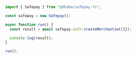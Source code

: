 <!-- Start SDK Example Usage [usage] -->
```typescript
import { Safepay } from "@dhaba/safepay-ts";

const safepay = new Safepay();

async function run() {
  const result = await safepay.auth.createMerchantJwt({});

  console.log(result);
}

run();

```
<!-- End SDK Example Usage [usage] -->